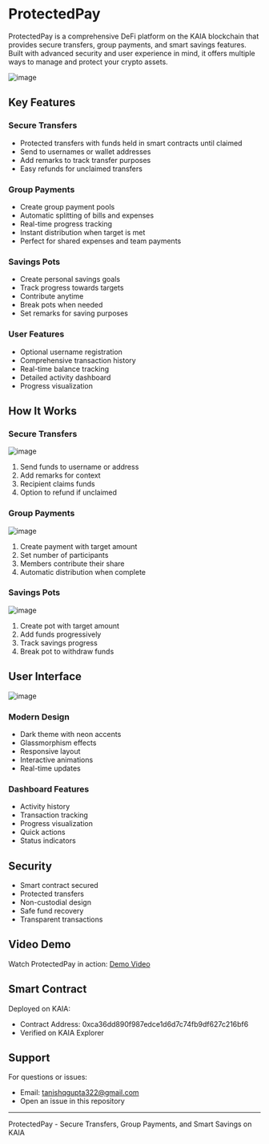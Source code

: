 # ProtectedPay

ProtectedPay is a comprehensive DeFi platform on the KAIA blockchain that provides secure transfers, group payments, and smart savings features. Built with advanced security and user experience in mind, it offers multiple ways to manage and protect your crypto assets.

![image](https://github.com/user-attachments/assets/bbe02134-257b-4362-8e6b-9e3c04147f82)

## Key Features

### Secure Transfers
- Protected transfers with funds held in smart contracts until claimed
- Send to usernames or wallet addresses
- Add remarks to track transfer purposes
- Easy refunds for unclaimed transfers

### Group Payments
- Create group payment pools
- Automatic splitting of bills and expenses
- Real-time progress tracking
- Instant distribution when target is met
- Perfect for shared expenses and team payments

### Savings Pots
- Create personal savings goals
- Track progress towards targets
- Contribute anytime
- Break pots when needed
- Set remarks for saving purposes

### User Features
- Optional username registration
- Comprehensive transaction history
- Real-time balance tracking
- Detailed activity dashboard
- Progress visualization

## How It Works

### Secure Transfers
![image](https://github.com/user-attachments/assets/bb8a8848-2685-48f5-a496-ecf01e164aa0)
1. Send funds to username or address
2. Add remarks for context
3. Recipient claims funds
4. Option to refund if unclaimed

### Group Payments
![image](https://github.com/user-attachments/assets/a7e4f495-c2bb-44d6-9507-1cc2d1c71702)
1. Create payment with target amount
2. Set number of participants
3. Members contribute their share
4. Automatic distribution when complete

### Savings Pots
![image](https://github.com/user-attachments/assets/d0ba2f34-67a1-4c03-98aa-13210fa17729)
1. Create pot with target amount
2. Add funds progressively
3. Track savings progress
4. Break pot to withdraw funds

## User Interface

![image](https://github.com/user-attachments/assets/987cd9e6-4284-4b6e-9c42-735cd59e2845)

### Modern Design
- Dark theme with neon accents
- Glassmorphism effects
- Responsive layout
- Interactive animations
- Real-time updates

### Dashboard Features
- Activity history
- Transaction tracking
- Progress visualization
- Quick actions
- Status indicators

## Security

- Smart contract secured
- Protected transfers
- Non-custodial design
- Safe fund recovery
- Transparent transactions

## Video Demo

Watch ProtectedPay in action:
[Demo Video](video_link)

## Smart Contract

Deployed on KAIA:
- Contract Address: 0xca36dd890f987edce1d6d7c74fb9df627c216bf6
- Verified on KAIA Explorer

## Support

For questions or issues:
- Email: tanishqgupta322@gmail.com
- Open an issue in this repository

---

ProtectedPay - Secure Transfers, Group Payments, and Smart Savings on KAIA
